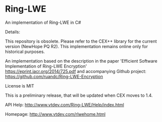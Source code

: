 # Ring-LWE
An implementation of Ring-LWE in C#

Details:

This repository is obsolete. Please refer to the CEX++ library for the current version (NewHope PQ R2).
This implementation remains online only for historical purposes.

An implementation based on the description in the paper 'Efficient Software Implementation of Ring-LWE Encryption' 
https://eprint.iacr.org/2014/725.pdf and accompanying Github project: https://github.com/ruandc/Ring-LWE-Encryption

License is MIT

This is a preliminary release, that will be updated when CEX moves to 1.4.

API Help: http://www.vtdev.com/Ring-LWE/Help/index.html

Homepage: http://www.vtdev.com/rlwehome.html
